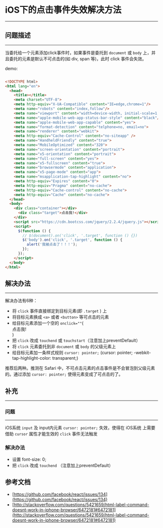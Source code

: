 # iOS下的点击事件失效解决方法

---

## 问题描述

---

当委托给一个元素添加click事件时，如果事件是委托到 `document` 或 `body` 上，并且委托的元素是默认不可点击的(如 div, span 等)，此时 click 事件会失效。

demo:

```html

<!DOCTYPE html>
<html lang="en">
  <head>
    <title></title>
    <meta charset="UTF-8">
    <meta http-equiv="X-UA-Compatible" content="IE=edge,chrome=1"/>
    <meta name="robots" content="index,follow"/>
    <meta name="viewport" content="width=device-width, initial-scale=1, minimum-scale=1, maximum-scale=1, user-scalable=no">
    <meta name="apple-mobile-web-app-status-bar-style" content="black"/>
    <meta name="apple-mobile-web-app-capable" content="yes">
    <meta name="format-detection" content="telphone=no, email=no">
    <meta name="renderer" content="webkit">
    <meta http-equiv="Cache-Control" content="no-siteapp" />
    <meta name="HandheldFriendly" content="true">
    <meta name="MobileOptimized" content="320">
    <meta name="screen-orientation" content="portrait">
    <meta name="x5-orientation" content="portrait">
    <meta name="full-screen" content="yes">
    <meta name="x5-fullscreen" content="true">
    <meta name="browsermode" content="application">
    <meta name="x5-page-mode" content="app">
    <meta name="msapplication-tap-highlight" content="no">
    <meta http-equiv="Expires" content="0">
    <meta http-equiv="Pragma" content="no-cache">
    <meta http-equiv="Cache-control" content="no-cache">
    <meta http-equiv="Cache" content="no-cache">
  </head>
  <body>
    <div class="container"></div>
      <div class="target">点击我!</div>
    </div>
    <script src="https://cdn.bootcss.com/jquery/2.2.4/jquery.js"></script>
    <script>
      $(function () {
        // $(document).on('click', '.target', function () {})
        $('body').on('click', '.target', function () {
          alert('我被点击了！！！');
        });
      });
    </script>
  </body>
</html>

```

## 解决办法

---

解决办法有6种：

- 将 `click` 事件直接绑定到目标元素(即 `.target` ) 上
- 将目标元素换成 `<a>` 或者 `<button>` 等可点击的元素
- 给目标元素添加一个空的 `onclick=""`(<div class="target" onclick="">点击我!</div>)
- 把 `click` 改成 `touchend` 或 `touchstart`（注意加上preventDefault）
- 将 `click` 元素委托到非 `document` 或 `body` 的父级元素上
- 给目标元素加一条样式规则 `cursor: pointer;` (cursor: pointer; -webkit-tap-highlight-color: transparent;)

推荐后两种。推测在 Safari 中，不可点击元素的点击事件是不会冒泡到父级元素的。通过添加 `cursor: pointer;` 使得元素变成了可点击的了。

## 补充

---

### 问题

---

iOS系统 `input` 及 input内元素 `cursor: pointer;` 失效，使得在 iOS系统 上需要借助 `cursor` 属性才能生效的 `click` 事件无法触发

### 解决办法

- 设置 font-size: 0;
- 把 `click` 改成 `touchend` （注意加上preventDefault）

## 参考文档

- [https://github.com/facebook/react/issues/134](https://github.com/facebook/react/issues/134)
- [http://stackoverflow.com/questions/5421659/html-label-command-doesnt-work-in-iphone-browser/6472181#6472181](http://stackoverflow.com/questions/5421659/html-label-command-doesnt-work-in-iphone-browser/6472181#6472181)
